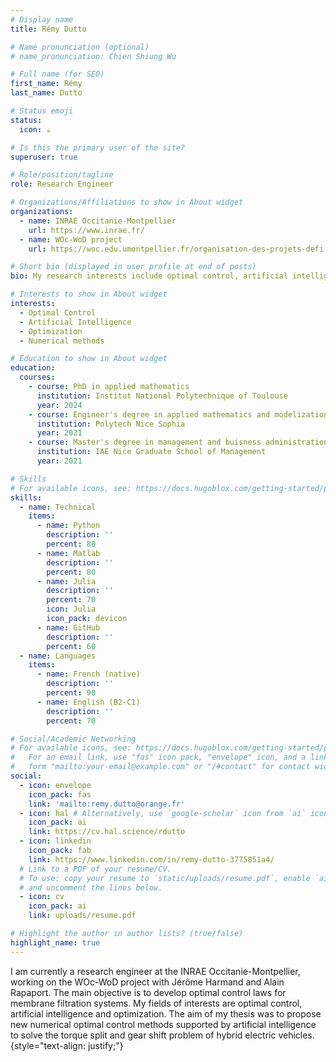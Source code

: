 ```yaml
---
# Display name
title: Rémy Dutto

# Name pronunciation (optional)
# name_pronunciation: Chien Shiung Wu

# Full name (for SEO)
first_name: Rémy
last_name: Dutto

# Status emoji
status:
  icon: ☕️

# Is this the primary user of the site?
superuser: true

# Role/position/tagline
role: Research Engineer 

# Organizations/Affiliations to show in About widget
organizations:
  - name: INRAE Occitanie-Montpellier
    url: https://www.inrae.fr/
  - name: WOc-WoD project 
    url: https://woc.edu.umontpellier.fr/organisation-des-projets-defi-cle-water-occitanie/projets-structurants-defi-cle-water-occitanie/woc-wod/

# Short bio (displayed in user profile at end of posts)
bio: My research interests include optimal control, artificial intelligence and numerical methods.

# Interests to show in About widget
interests:
  - Optimal Control
  - Artificial Intelligence
  - Optimization 
  - Numerical methods

# Education to show in About widget
education:
  courses:
    - course: PhD in applied mathematics
      institution: Institut National Polytechnique of Toulouse
      year: 2024
    - course: Engineer's degree in applied mathematics and modelization
      institution: Polytech Nice Sophia
      year: 2021
    - course: Master's degree in management and buisness administration 
      institution: IAE Nice Graduate School of Management
      year: 2021

# Skills
# For available icons, see: https://docs.hugoblox.com/getting-started/page-builder/#icons
skills:
  - name: Technical
    items:
      - name: Python
        description: ''
        percent: 80
      - name: Matlab
        description: ''
        percent: 80
      - name: Julia
        description: ''
        percent: 70
        icon: Julia
        icon_pack: devicon
      - name: GitHub
        description: ''
        percent: 60
  - name: Languages
    items: 
      - name: French (native)
        description: ''
        percent: 90
      - name: English (B2-C1)
        description: ''
        percent: 70

# Social/Academic Networking
# For available icons, see: https://docs.hugoblox.com/getting-started/page-builder/#icons
#   For an email link, use "fas" icon pack, "envelope" icon, and a link in the
#   form "mailto:your-email@example.com" or "/#contact" for contact widget.
social:
  - icon: envelope
    icon_pack: fas
    link: 'mailto:remy.dutto@orange.fr'
  - icon: hal # Alternatively, use `google-scholar` icon from `ai` icon pack
    icon_pack: ai
    link: https://cv.hal.science/rdutto
  - icon: linkedin
    icon_pack: fab
    link: https://www.linkedin.com/in/remy-dutto-3775851a4/
  # Link to a PDF of your resume/CV.
  # To use: copy your resume to `static/uploads/resume.pdf`, enable `ai` icons in `params.yaml`,
  # and uncomment the lines below.
  - icon: cv
    icon_pack: ai
    link: uploads/resume.pdf

# Highlight the author in author lists? (true/false)
highlight_name: true
---
```

I am currently a research engineer at the INRAE Occitanie-Montpellier, working on the WOc-WoD project with Jérôme Harmand and Alain Rapaport. The main objective is to develop optimal control laws for membrane filtration systems. 
My fields of interests are optimal control, artificial intelligence and optimization. The aim of my thesis was to propose new numerical optimal control methods supported by artificial intelligence to solve the torque split and gear shift problem of hybrid electric vehicles. 
{style="text-align: justify;"}
